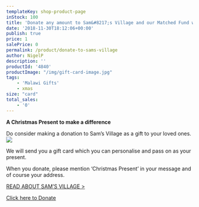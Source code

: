 ```yaml
---
templateKey: shop-product-page
inStock: 100
title: 'Donate any amount to Sam&#8217;s Village and our Matched Fund will double it!'
date: '2018-11-30T18:12:06+00:00'
publish: true
price: 1
salePrice: 0
permalink: /product/donate-to-sams-village
author: NigelP
description: ''
productId: '4840'
productImage: "/img/gift-card-image.jpg"
tags:
    - 'Malawi Gifts'
    - xmas
size: "card"
total_sales:
    - '0'
---
```

**A Christmas Present to make a difference**

Do consider making a donation to Sam’s Village as a gift to your loved ones.[![](../../uploads/2018/11/Gift-Card-Image-237x300.jpg)](http://www.africanvision.org.uk/africa-vision-news/wp-content/uploads/2018/11/Gift-Card-Image.jpg)

We will send you a gift card which you can personalise and pass on as your present.

When you donate, please mention ‘Christmas Present’ in your message and of course your address.

[READ ABOUT SAM’S VILLAGE &gt;](https://africanvisionmalawi.cmail19.com/t/y-l-khcjkl-yhyukyqij-d/)

[Click here to Donate](https://africanvisionmalawi.charitycheckout.co.uk/#!/)